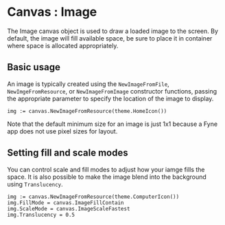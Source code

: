 # Canvas : Image

The Image canvas object is used to draw a loaded image to the screen.
By default, the image will fill available space, be sure to place it in container where space is allocated appropriately.

## Basic usage

An image is typically created using the `NewImageFromFile`, `NewImgeFromResource`, or `NewImageFromImage` constructor functions,
passing the appropriate parameter to specify the location of the image to display.

```
img := canvas.NewImageFromResource(theme.HomeIcon())
```

Note that the default minimum size for an image is just 1x1 because a Fyne app does not use pixel sizes for layout.

## Setting fill and scale modes

You can control scale and fill modes to adjust how your iamge fills the space.
It is also possible to make the image blend into the background using `Translucency`.

```
img := canvas.NewImageFromResource(theme.ComputerIcon())
img.FillMode = canvas.ImageFillContain
img.ScaleMode = canvas.ImageScaleFastest
img.Translucency = 0.5
```
